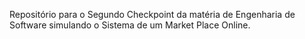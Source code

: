 Repositório para o Segundo Checkpoint da matéria de Engenharia de Software simulando o Sistema de um Market Place Online.
